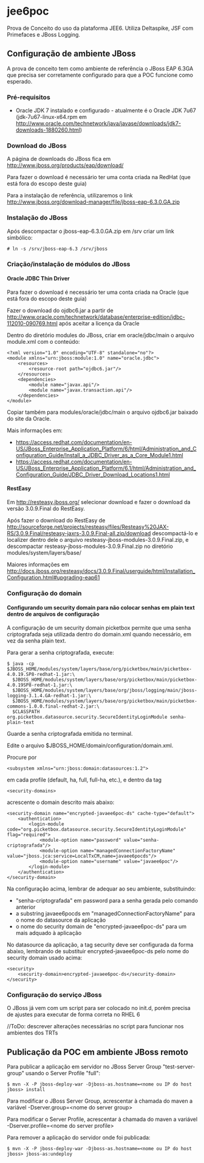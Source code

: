 jee6poc
=======

Prova de Conceito do uso da plataforma JEE6. Utiliza Deltaspike, JSF com Primefaces e JBoss Logging.

Configuração de ambiente JBoss
------------------------------

A prova de conceito tem como ambiente de referência o JBoss EAP 6.3GA que precisa ser corretamente 
configurado para que a POC funcione como esperado.

### Pré-requisitos ###

* Oracle JDK 7 instalado e configurado - atualmente é o Oracle JDK 7u67 (jdk-7u67-linux-x64.rpm em 
http://www.oracle.com/technetwork/java/javase/downloads/jdk7-downloads-1880260.html)

### Download do JBoss ###

A página de downloads do JBoss fica em http://www.jboss.org/products/eap/download/

Para fazer o download é necessário ter uma conta criada na RedHat (que está fora do escopo deste guia)

Para a instalação de referência, utilizaremos o link http://www.jboss.org/download-manager/file/jboss-eap-6.3.0.GA.zip

### Instalação do JBoss ###

Após descompactar o jboss-eap-6.3.0.GA.zip em /srv criar um link simbólico:

    # ln -s /srv/jboss-eap-6.3 /srv/jboss

### Criação/instalação de módulos do JBoss ###

#### Oracle JDBC Thin Driver ####

Para fazer o download é necessário ter uma conta criada na Oracle (que está fora do escopo deste guia)

Fazer o download do ojdbc6.jar a partir de http://www.oracle.com/technetwork/database/enterprise-edition/jdbc-112010-090769.html após aceitar a licença da Oracle

Dentro do diretório modules do JBoss, criar em oracle/jdbc/main o arquivo module.xml com o conteúdo:

    <?xml version="1.0" encoding="UTF-8" standalone="no"?>
    <module xmlns="urn:jboss:module:1.0" name="oracle.jdbc">
        <resources>
            <resource-root path="ojdbc6.jar"/>
        </resources>
        <dependencies>
            <module name="javax.api"/>
            <module name="javax.transaction.api"/>
        </dependencies>
    </module>

Copiar também para modules/oracle/jdbc/main o arquivo ojdbc6.jar baixado do site da Oracle.

Mais informações em:

* https://access.redhat.com/documentation/en-US/JBoss_Enterprise_Application_Platform/6/html/Administration_and_Configuration_Guide/Install_a_JDBC_Driver_as_a_Core_Module1.html
* https://access.redhat.com/documentation/en-US/JBoss_Enterprise_Application_Platform/6.1/html/Administration_and_Configuration_Guide/JDBC_Driver_Download_Locations1.html

#### RestEasy ####

Em http://resteasy.jboss.org/ selecionar download e fazer o download da versão 3.0.9.Final do RestEasy.

Após fazer o download do RestEasy de http://sourceforge.net/projects/resteasy/files/Resteasy%20JAX-RS/3.0.9.Final/resteasy-jaxrs-3.0.9.Final-all.zip/download
descompactá-lo e localizer dentro dele o arquivo resteasy-jboss-modules-3.0.9.Final.zip, e 
descompactar resteasy-jboss-modules-3.0.9.Final.zip no diretório modules/system/layers/base/

Maiores informações em http://docs.jboss.org/resteasy/docs/3.0.9.Final/userguide/html/Installation_Configuration.html#upgrading-eap61

### Configuração do domain ###

#### Configurando um security domain para não colocar senhas em plain text dentro de arquivos de configuração ####

A configuração de um security domain picketbox permite que uma senha criptografada seja utilizada dentro do domain.xml
quando necessário, em vez da senha plain text.

Para gerar a senha criptografada, execute:

    $ java -cp $JBOSS_HOME/modules/system/layers/base/org/picketbox/main/picketbox-4.0.19.SP8-redhat-1.jar:\
      $JBOSS_HOME/modules/system/layers/base/org/picketbox/main/picketbox-4.0.19SP8-redhat-1.jar:\
      $JBOSS_HOME/modules/system/layers/base/org/jboss/logging/main/jboss-logging-3.1.4.GA-redhat-1.jar:\
      $JBOSS_HOME/modules/system/layers/base/org/picketbox/main/picketbox-commons-1.0.0.final-redhat-2.jar:\
      $CLASSPATH org.picketbox.datasource.security.SecureIdentityLoginModule senha-plain-text

Guarde a senha criptografada emitida no terminal.

Edite o arquivo $JBOSS_HOME/domain/configuration/domain.xml.

Procure por

    <subsystem xmlns="urn:jboss:domain:datasources:1.2">

em cada profile (default, ha, full, full-ha, etc.), e dentro da tag

    <security-domains>

acrescente o domain descrito mais abaixo:

    <security-domain name="encrypted-javaee6poc-ds" cache-type="default">
        <authentication>
            <login-module code="org.picketbox.datasource.security.SecureIdentityLoginModule" flag="required">
                <module-option name="password" value="senha-criptografada"/>
                <module-option name="managedConnectionFactoryName" value="jboss.jca:service=LocalTxCM,name=javaee6pocds"/>
                <module-option name="username" value="javaee6poc"/>
            </login-module>
        </authentication>
    </security-domain>

Na configuração acima, lembrar de adequar ao seu ambiente, substituindo:

* "senha-criptografada" em password para a senha gerada pelo comando anterior
* a substring javaee6pocds em "managedConnectionFactoryName" para o nome do datasource da aplicação
* o nome do security domain de "encrypted-javaee6poc-ds" para um mais adquado à aplicação

No datasource da aplicação, a tag security deve ser configurada da forma abaixo,
lembrando de substituir encrypted-javaee6poc-ds pelo nome do security domain usado
acima:

    <security>
        <security-domain>encrypted-javaee6poc-ds</security-domain>
    </security>

### Configuração do serviço JBoss ###

O JBoss já vem com um script para ser colocado no init.d, porém precisa de ajustes para executar de forma correta no RHEL 6

//ToDo: descrever alterações necessárias no script para funcionar nos ambientes dos TRTs

Publicação da POC em ambiente JBoss remoto
------------------------------------------

Para publicar a aplicação em servidor no JBoss Server Group "test-server-group" usando o Server Profile "full":

    $ mvn -X -P jboss-deploy-war -Djboss-as.hostname=<nome ou IP do host jboss> install

Para modificar o JBoss Server Group, acrescentar à chamada do maven a variável -Dserver.group=\<nome do server group\>

Para modificar o Server Profile, acrescentar à chamada do maven a variável -Dserver.profile=\<nome do server profile\>

Para remover a aplicação do servidor onde foi publicada:

    $ mvn -X -P jboss-deploy-war -Djboss-as.hostname=<nome ou IP do host jboss> jboss-as:undeploy

